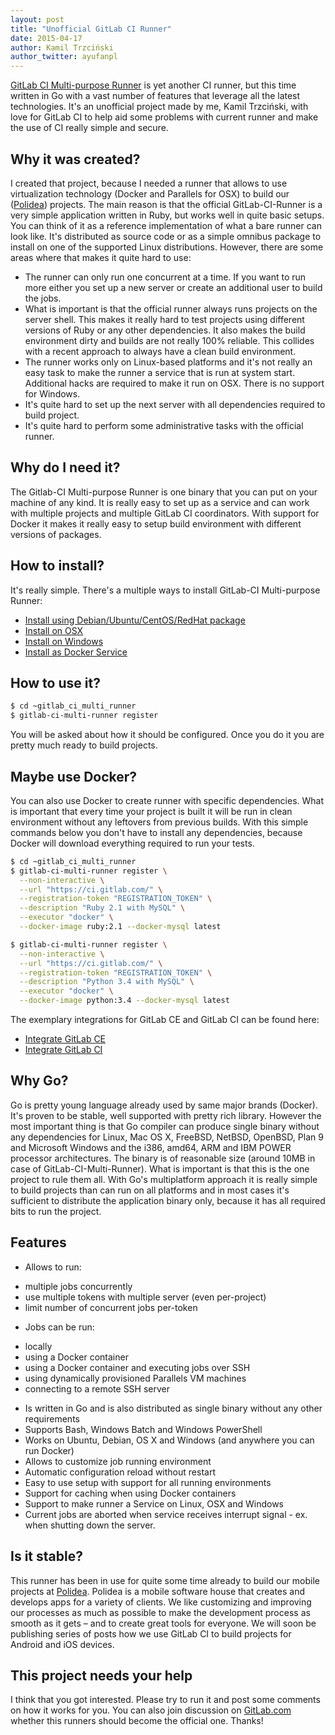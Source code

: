 ```yaml
---
layout: post
title: "Unofficial GitLab CI Runner"
date: 2015-04-17
author: Kamil Trzciński
author_twitter: ayufanpl
---
```


[GitLab CI Multi-purpose Runner](https://gitlab.com/gitlab-org/gitlab-ci-multi-runner) is yet another CI runner, but this time written in Go with a vast number of features that leverage all the latest technologies. It's an unofficial project made by me, Kamil Trzciński, with love for GitLab CI to help aid some problems with current runner and make the use of CI really simple and secure.

<!-- more -->

## Why it was created?

I created that project, because I needed a runner that allows to use virtualization technology (Docker and Parallels for OSX) to build our ([Polidea](https://www.polidea.com/)) projects. The main reason is that the official GitLab-CI-Runner is a very simple application written in Ruby, but works well in quite basic setups. You can think of it as a reference implementation of what a bare runner can look like. It's distributed as source code or as a simple omnibus package to install on one of the supported Linux distributions. However, there are some areas where that makes it quite hard to use:

* The runner can only run one concurrent at a time. If you want to run more either you set up a new server or create an additional user to build the jobs.
* What is important is that the official runner always runs projects on the server shell. This makes it really hard to test projects using different versions of Ruby or any other dependencies. It also makes the build environment dirty and builds are not really 100% reliable. This collides with a recent approach to always have a clean build environment.
* The runner works only on Linux-based platforms and it's not really an easy task to make the runner a service that is run at system start. Additional hacks are required to make it run on OSX. There is no support for Windows. 
* It's quite hard to set up the next server with all dependencies required to build project.
* It's quite hard to perform some administrative tasks with the official runner.

## Why do I need it?

The Gitlab-CI Multi-purpose Runner is one binary that you can put on your machine of any kind. It is really easy to set up as a service and can work with multiple projects and multiple GitLab CI coordinators. With support for Docker it makes it really easy to setup build environment with different versions of packages. 

## How to install?

It's really simple. There's a multiple ways to install GitLab-CI Multi-purpose Runner:

* [Install using Debian/Ubuntu/CentOS/RedHat package](https://gitlab.com/gitlab-org/gitlab-ci-multi-runner/blob/master/docs/install/linux-repository.md)
* [Install on OSX](https://gitlab.com/gitlab-org/gitlab-ci-multi-runner/blob/master/docs/install/osx.md)
* [Install on Windows](https://gitlab.com/gitlab-org/gitlab-ci-multi-runner/blob/master/docs/install/windows.md)
* [Install as Docker Service](https://gitlab.com/gitlab-org/gitlab-ci-multi-runner/blob/master/docs/install/docker.md)

## How to use it?

```bash
$ cd ~gitlab_ci_multi_runner
$ gitlab-ci-multi-runner register
```

You will be asked about how it should be configured. Once you do it you are pretty much ready to build projects.

## Maybe use Docker?

You can also use Docker to create runner with specific dependencies. What is important that every time your project is built it will be run in clean environment without any leftovers from previous builds. With this simple commands below you don't have to install any dependencies, because Docker will download everything required to run your tests.

```bash
$ cd ~gitlab_ci_multi_runner
$ gitlab-ci-multi-runner register \
  --non-interactive \
  --url "https://ci.gitlab.com/" \
  --registration-token "REGISTRATION_TOKEN" \
  --description "Ruby 2.1 with MySQL" \
  --executor "docker" \
  --docker-image ruby:2.1 --docker-mysql latest

$ gitlab-ci-multi-runner register \
  --non-interactive \
  --url "https://ci.gitlab.com/" \
  --registration-token "REGISTRATION_TOKEN" \
  --description "Python 3.4 with MySQL" \
  --executor "docker" \
  --docker-image python:3.4 --docker-mysql latest
```

The exemplary integrations for GitLab CE and GitLab CI can be found here:

* [Integrate GitLab CE](https://gitlab.com/gitlab-org/gitlab-ci-multi-runner/blob/master/docs/examples/gitlab.md)
* [Integrate GitLab CI](https://gitlab.com/gitlab-org/gitlab-ci-multi-runner/blob/master/docs/examples/gitlab-ci.md)

## Why Go?

Go is pretty young language already used by same major brands (Docker). It's proven to be stable, well supported with pretty rich library. However the most important thing is that Go compiler can produce single binary without any dependencies for Linux, Mac OS X, FreeBSD, NetBSD, OpenBSD, Plan 9 and Microsoft Windows and the i386, amd64, ARM and IBM POWER processor architectures. The binary is of reasonable size (around 10MB in case of GitLab-CI-Multi-Runner).
What is important is that this is the one project to rule them all. With Go's multiplatform approach it is really simple to build projects than can run on all platforms and in most cases it's sufficient to distribute the application binary only, because it has all required bits to run the project.

## Features

* Allows to run:
 - multiple jobs concurrently
 - use multiple tokens with multiple server (even per-project)
 - limit number of concurrent jobs per-token
* Jobs can be run:
 - locally
 - using a Docker container
 - using a Docker container and executing jobs over SSH
 - using dynamically provisioned Parallels VM machines
 - connecting to a remote SSH server
* Is written in Go and is also distributed as single binary without any other requirements
* Supports Bash, Windows Batch and Windows PowerShell
* Works on Ubuntu, Debian, OS X and Windows (and anywhere you can run Docker)
* Allows to customize job running environment
* Automatic configuration reload without restart
* Easy to use setup with support for all running environments
* Support for caching when using Docker containers
* Support to make runner a Service on Linux, OSX and Windows
* Current jobs are aborted when service receives interrupt signal - ex. when shutting down the server.

## Is it stable?

This runner has been in use for quite some time already to build our mobile projects at [Polidea](https://www.polidea.com/). Polidea is a mobile software house that creates and develops apps for a variety of clients. We like customizing and improving our processes as much as possible to make the development process as smooth as it gets – and to create great tools for everyone. We will soon be publishing series of posts how we use GitLab CI to build projects for Android and iOS devices.

## This project needs your help

I think that you got interested. Please try to run it and post some comments on how it works for you. You can also join discussion on [GitLab.com](https://gitlab.com/gitlab-org/omnibus-gitlab-runner/issues/7#note_1074777) whether this runners should become the official one. Thanks!
